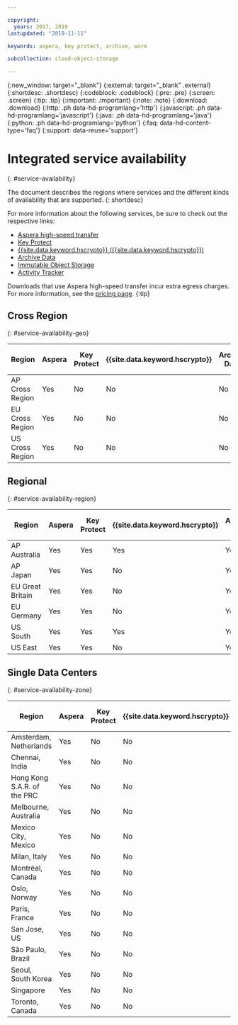 ```yaml
---

copyright:
  years: 2017, 2019
lastupdated: "2019-11-11"

keywords: aspera, key protect, archive, worm

subcollection: cloud-object-storage

---
```

{:new_window: target="_blank"}
{:external: target="_blank" .external}
{:shortdesc: .shortdesc}
{:codeblock: .codeblock}
{:pre: .pre}
{:screen: .screen}
{:tip: .tip}
{:important: .important}
{:note: .note}
{:download: .download} 
{:http: .ph data-hd-programlang='http'} 
{:javascript: .ph data-hd-programlang='javascript'} 
{:java: .ph data-hd-programlang='java'} 
{:python: .ph data-hd-programlang='python'}
{:faq: data-hd-content-type='faq'}
{:support: data-reuse='support'}

# Integrated service availability
{: #service-availability}

The document describes the regions where services and the different kinds of availability that are supported.
{: shortdesc}

For more information about the following services, be sure to check out the respective links:

* [Aspera high-speed transfer](/docs/services/cloud-object-storage/basics?topic=cloud-object-storage-aspera)
* [Key Protect](/docs/services/cloud-object-storage/basics/cloud-object-storage/basics?topic=cloud-object-storage-encryption#sse-kp)
* [{{site.data.keyword.hscrypto}} ({{site.data.keyword.hscrypto}})](/docs/services/cloud-object-storage?topic=cloud-object-storage-encryption)
* [Archive Data](/docs/services/cloud-object-storage/basics?topic=cloud-object-storage-archive)
* [Immutable Object Storage](/docs/services/cloud-object-storage/basics?topic=cloud-object-storage-immutable)
* [Activity Tracker](/docs/services/Activity-Tracker-with-LogDNA?topic=logdnaat-getting-started#getting-started)


Downloads that use Aspera high-speed transfer incur extra egress charges. For more information, see the [pricing page](https://www.ibm.com/cloud/object-storage).
{:tip}

## Cross Region
{: #service-availability-geo}

| Region          | Aspera | Key Protect | {{site.data.keyword.hscrypto}} | Archive Data | Immutable Object Storage | Activity Tracker | Functions | Smart Tier |
|-----------------|--------|-------------|--------------------------------|--------------|--------------------------|------------------|-----------|------------|
| AP Cross Region | Yes    | No          | No                             | No           | No                       | Tokyo            | No        | No         |
| EU Cross Region | Yes    | No          | No                             | No           | No                       | Frankfurt        | No        | No         |
| US Cross Region | Yes    | No          | No                             | No           | Yes                      | Dallas           | No        | No         |




## Regional
{: #service-availability-region}

| Region           | Aspera | Key Protect | {{site.data.keyword.hscrypto}} | Archive Data | Immutable Object Storage | Activity Tracker | Functions | Smart Tier |
|------------------|--------|-------------|--------------------------------|--------------|--------------------------|------------------|-----------|------------|
| AP Australia     | Yes    | Yes         | Yes                            | Yes          | Yes                      | Sydney           | No        | Yes        |
| AP Japan         | Yes    | Yes         | No                             | Yes          | Yes                      | Tokyo            | Yes       | Yes        |
| EU Great Britain | Yes    | Yes         | No                             | Yes          | Yes                      | London           | Yes       | Yes        |
| EU Germany       | Yes    | Yes         | No                             | Yes          | Yes                      | Frankfurt        | Yes       | Yes        |
| US South         | Yes    | Yes         | Yes                            | Yes          | Yes                      | Dallas           | Yes       | Yes        |
| US East          | Yes    | Yes         | No                             | Yes          | Yes                      | Dallas           | Yes       | Yes        |

## Single Data Centers
{: #service-availability-zone}

| Region                      | Aspera | Key Protect | {{site.data.keyword.hscrypto}} | Archive Data | Immutable Object Storage | Activity Tracker | Functions | Smart Tier |
|-----------------------------|--------|-------------|--------------------------------|--------------|--------------------------|------------------|-----------|-----------|
| Amsterdam, Netherlands      | Yes    | No          | No                             | No           | No                       | Frankfurt        | No        | No        |
| Chennai, India              | Yes    | No          | No                             | No           | No                       | Tokyo            | No        | No        |
| Hong Kong S.A.R. of the PRC | Yes    | No          | No                             | No           | No                       | Tokyo            | No        | No        |
| Melbourne, Australia        | Yes    | No          | No                             | No           | No                       | Sydney           | No        | No        |
| Mexico City, Mexico         | Yes    | No          | No                             | No           | No                       | Dallas           | No        | No        |
| Milan, Italy                | Yes    | No          | No                             | No           | No                       | Frankfurt        | No        | No        |
| Montréal, Canada            | Yes    | No          | No                             | No           | No                       | Dallas           | No        | No        |
| Oslo, Norway                | Yes    | No          | No                             | No           | No                       | Frankfurt        | No        | No        |
| Paris, France               | Yes    | No          | No                             | No           | No                       | Frankfurt        | No        | No        |
| San Jose, US                | Yes    | No          | No                             | No           | No                       | Dallas           | No        | No        |
| São Paulo, Brazil           | Yes    | No          | No                             | Yes          | No                       | Dallas           | No        | No        |
| Seoul, South Korea          | Yes    | No          | No                             | No           | No                       | Tokyo            | No        | No        |
| Singapore                   | Yes    | No          | No                             | No           | No                       | Tokyo            | No        | No        |
| Toronto, Canada             | Yes    | No          | No                             | Yes          | No                       | Dallas           | No        | No        |
